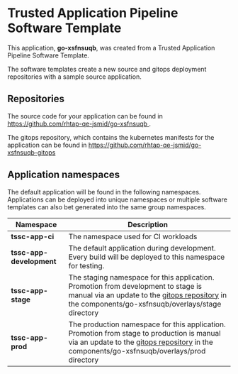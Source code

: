 # Trusted Application Pipeline Software Template

This application, **go-xsfnsuqb**, was created from a Trusted Application Pipeline Software Template.

The software templates create a new source and gitops deployment repositories with a sample source application. 

## Repositories

The source code for your application can be found in [https://github.com/rhtap-qe-jsmid/go-xsfnsuqb ](https://github.com/rhtap-qe-jsmid/go-xsfnsuqb ).
 
The gitops repository, which contains the kubernetes manifests for the application can be found in 
[https://github.com/rhtap-qe-jsmid/go-xsfnsuqb-gitops ](https://github.com/rhtap-qe-jsmid/go-xsfnsuqb-gitops ) 

## Application namespaces 

The default application will be found in the following namespaces. Applications can be deployed into unique namespaces or multiple software templates can also bet generated into the same group namespaces.  

|  Namespace   |  Description   |  
| -------- | -------- |
| **tssc-app-ci** | The namespace used for CI workloads |
| **tssc-app-development** | The default application during development. Every build will be deployed to this namespace for testing. |
| **tssc-app-stage** | The staging namespace for this application. Promotion from development to stage is manual via an update to the [gitops repository](https://github.com/rhtap-qe-jsmid/go-xsfnsuqb-gitops ) in the components/go-xsfnsuqb/overlays/stage directory |
| **tssc-app-prod** | The production namespace for this application. Promotion from stage to production is manual via an update to the [gitops repository](https://github.com/rhtap-qe-jsmid/go-xsfnsuqb-gitops ) in the components/go-xsfnsuqb/overlays/prod directory |